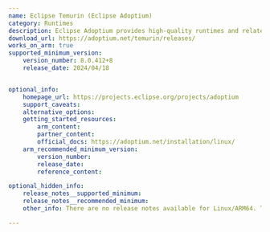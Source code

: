 ```yaml
---
name: Eclipse Temurin (Eclipse Adoptium)
category: Runtimes
description: Eclipse Adoptium provides high-quality runtimes and related technology to use within the Java ecosystem. The Eclipse Adoptium project is a continuation of the original AdoptOpenJDK mission, and Eclipse Temurin is the OpenJDK distribution from Adoptium.
download_url: https://adoptium.net/temurin/releases/
works_on_arm: true
supported_minimum_version:
    version_number: 8.0.412+8
    release_date: 2024/04/18


optional_info:
    homepage_url: https://projects.eclipse.org/projects/adoptium
    support_caveats:
    alternative_options:
    getting_started_resources:
        arm_content:
        partner_content:
        official_docs: https://adoptium.net/installation/linux/
    arm_recommended_minimum_version:
        version_number:
        release_date:
        reference_content:

optional_hidden_info:
    release_notes__supported_minimum:
    release_notes__recommended_minimum:
    other_info: There are no release notes available for Linux/ARM64. The minimum supported version in Temurin for AArch64 is 8.

---
```

